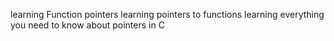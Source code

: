 learning Function pointers
learning pointers to functions
learning everything you need to know about pointers in C
